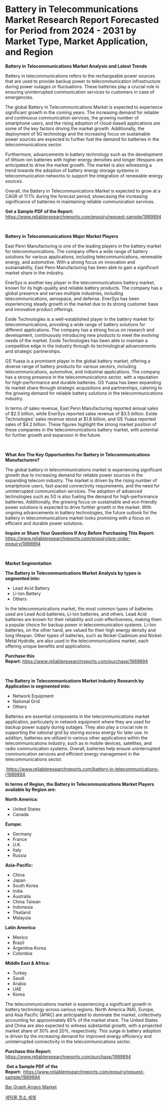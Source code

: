 <p><h1>Battery in Telecommunications Market Research Report Forecasted for Period from 2024 -  2031 by Market Type, Market Application, and Region</h1></p><p><strong>Battery in Telecommunications Market Analysis and Latest Trends</strong></p>
<p><p>Battery in telecommunications refers to the rechargeable power sources that are used to provide backup power to telecommunication infrastructure during power outages or fluctuations. These batteries play a crucial role in ensuring uninterrupted communication services to customers in case of emergencies.</p><p>The global Battery in Telecommunications Market is expected to experience significant growth in the coming years. The increasing demand for reliable and continuous communication services, the growing number of smartphone users, and the rising adoption of cloud-based applications are some of the key factors driving the market growth. Additionally, the deployment of 5G technology and the increasing focus on sustainable power sources are expected to further fuel the demand for batteries in the telecommunications sector.</p><p>Furthermore, advancements in battery technology such as the development of lithium-ion batteries with higher energy densities and longer lifespans are anticipated to drive the market growth. The market is also witnessing a trend towards the adoption of battery energy storage systems in telecommunication networks to support the integration of renewable energy sources.</p><p>Overall, the Battery in Telecommunications Market is expected to grow at a CAGR of 11.1% during the forecast period, showcasing the increasing significance of batteries in maintaining reliable communication services.</p></p>
<p><strong>Get a Sample PDF of the Report:&nbsp;</strong> <a href="https://www.reliableresearchreports.com/enquiry/request-sample/1989894">https://www.reliableresearchreports.com/enquiry/request-sample/1989894</a></p>
<p>&nbsp;</p>
<p><strong>Battery in Telecommunications Major Market Players</strong></p>
<p><p>East Penn Manufacturing is one of the leading players in the battery market for telecommunications. The company offers a wide range of battery solutions for various applications, including telecommunications, renewable energy, and automotive. With a strong focus on innovation and sustainability, East Penn Manufacturing has been able to gain a significant market share in the industry.</p><p>EnerSys is another key player in the telecommunications battery market, known for its high-quality and reliable battery products. The company has a global presence and serves multiple industries, including telecommunications, aerospace, and defense. EnerSys has been experiencing steady growth in the market due to its strong customer base and innovative product offerings.</p><p>Exide Technologies is a well-established player in the battery market for telecommunications, providing a wide range of battery solutions for different applications. The company has a strong focus on research and development, continuously introducing new products to meet the evolving needs of the market. Exide Technologies has been able to maintain a competitive edge in the industry through its technological advancements and strategic partnerships.</p><p>GS Yuasa is a prominent player in the global battery market, offering a diverse range of battery products for various sectors, including telecommunications, automotive, and industrial applications. The company has a strong presence in the telecommunications sector, with a reputation for high-performance and durable batteries. GS Yuasa has been expanding its market share through strategic acquisitions and partnerships, catering to the growing demand for reliable battery solutions in the telecommunications industry.</p><p>In terms of sales revenue, East Penn Manufacturing reported annual sales of $2.5 billion, while EnerSys reported sales revenue of $3.5 billion. Exide Technologies' sales revenue stood at $1.8 billion, and GS Yuasa reported sales of $4.2 billion. These figures highlight the strong market position of these companies in the telecommunications battery market, with potential for further growth and expansion in the future.</p></p>
<p>&nbsp;</p>
<p><strong>What Are The Key Opportunities For Battery in Telecommunications Manufacturers?</strong></p>
<p><p>The global battery in telecommunications market is experiencing significant growth due to increasing demand for reliable power sources in the expanding telecom industry. The market is driven by the rising number of smartphone users, fast-paced connectivity requirements, and the need for uninterrupted communication services. The adoption of advanced technologies such as 5G is also fueling the demand for high-performance batteries. Additionally, the growing focus on sustainable and eco-friendly power solutions is expected to drive further growth in the market. With ongoing advancements in battery technologies, the future outlook for the battery in telecommunications market looks promising with a focus on efficient and durable power solutions.</p></p>
<p><strong>Inquire or Share Your Questions If Any Before Purchasing This Report:</strong> <a href="https://www.reliableresearchreports.com/enquiry/pre-order-enquiry/1989894">https://www.reliableresearchreports.com/enquiry/pre-order-enquiry/1989894</a></p>
<p>&nbsp;</p>
<p><strong>Market Segmentation</strong></p>
<p><strong>The Battery in Telecommunications Market Analysis by types is segmented into:</strong></p>
<p><ul><li>Lead Acid Battery</li><li>Li-Ion Battery</li><li>Others</li></ul></p>
<p><p>In the telecommunications market, the most common types of batteries used are Lead Acid batteries, Li-Ion batteries, and others. Lead Acid batteries are known for their reliability and cost-effectiveness, making them a popular choice for backup power in telecommunication systems. Li-Ion batteries, on the other hand, are valued for their high energy density and long lifespan. Other types of batteries, such as Nickel-Cadmium and Nickel-Metal Hydride, are also used in the telecommunications market, each offering unique benefits and applications.</p></p>
<p><strong>Purchase this Report:&nbsp;</strong><a href="https://www.reliableresearchreports.com/purchase/1989894">https://www.reliableresearchreports.com/purchase/1989894</a></p>
<p>&nbsp;</p>
<p><strong>The Battery in Telecommunications Market Industry Research by Application is segmented into:</strong></p>
<p><ul><li>Network Equipment</li><li>National Grid</li><li>Others</li></ul></p>
<p><p>Batteries are essential components in the telecommunications market application, particularly in network equipment where they are used for backup power supply during outages. They also play a crucial role in supporting the national grid by storing excess energy for later use. In addition, batteries are utilized in various other applications within the telecommunications industry, such as in mobile devices, satellites, and radio communication systems. Overall, batteries help ensure uninterrupted communication services and efficient energy management in the telecommunications sector.</p></p>
<p><a href="https://www.reliableresearchreports.com/battery-in-telecommunications-r1989894">&nbsp;https://www.reliableresearchreports.com/battery-in-telecommunications-r1989894</a></p>
<p><strong>In terms of Region, the Battery in Telecommunications Market Players available by Region are:</strong></p>
<p>
    <p> <strong> North America: </strong>
        <ul>
            <li>United States</li>
            <li>Canada</li>
        </ul>
        </p> 
    <p> <strong> Europe: </strong>
        <ul>
            <li>Germany</li>
            <li>France</li>
            <li>U.K.</li>
            <li>Italy</li>
            <li>Russia</li>
        </ul>
        </p> 
    <p> <strong> Asia-Pacific: </strong>
        <ul>
            <li>China</li>
            <li>Japan</li>
            <li>South Korea</li>
            <li>India</li>
            <li>Australia</li>
            <li>China Taiwan</li>
            <li>Indonesia</li>
            <li>Thailand</li>
            <li>Malaysia</li>
        </ul>
        </p> 
    <p> <strong> Latin America: </strong>
        <ul>
            <li>Mexico</li>
            <li>Brazil</li>
            <li>Argentina Korea</li>
            <li>Colombia</li>
        </ul>
        </p> 
    <p> <strong> Middle East & Africa: </strong>
        <ul>
            <li>Turkey</li>
            <li>Saudi</li>
            <li>Arabia</li>
            <li>UAE</li>
            <li>Korea</li>
        </ul>
    </p>
    </p>
<p><p>The telecommunications market is experiencing a significant growth in battery technology across various regions. North America (NA), Europe, and Asia Pacific (APAC) are anticipated to dominate the market, collectively accounting for approximately 65% of the market share. The United States and China are also expected to witness substantial growth, with a projected market share of 30% and 20%, respectively. This surge in battery adoption is driven by the increasing demand for improved energy efficiency and uninterrupted connectivity in the telecommunications sector.</p></p>
<p><strong>Purchase this Report: </strong><a href="https://www.reliableresearchreports.com/purchase/1989894">https://www.reliableresearchreports.com/purchase/1989894</a></p>
<p>&nbsp;<strong>Get a Sample PDF of the Report:&nbsp;&nbsp;</strong><a href="https://www.reliableresearchreports.com/enquiry/request-sample/1989894">https://www.reliableresearchreports.com/enquiry/request-sample/1989894</a></p>
<p><strong></strong></p>
<p><p><a href="https://github.com/AlysaLedner2023/Market-Research-Report-List-1/blob/main/bar-graph-arrays-market.md">Bar Graph Arrays Market</a></p><p><a href="https://medium.com/@constantinvon/%EC%84%B8%ED%83%81-%EC%84%B8%EC%A0%95%EC%A0%9C-%EC%8B%9C%EC%9E%A5-%EA%B7%9C%EB%AA%A8-%EC%A0%90%EC%9C%A0%EC%9C%A8-%EB%B0%8F-%ED%8A%B8%EB%A0%8C%EB%93%9C-%EB%B6%84%EC%84%9D-%EB%B3%B4%EA%B3%A0%EC%84%9C-%EC%A0%9C%ED%92%88%EB%B3%84-%EC%9D%8C%EC%9D%B4%EC%98%A8-%EC%84%B8%EC%A0%9C-%EC%96%91%EC%9D%B4%EC%98%A8-%EC%84%B8%EC%A0%9C-%EB%B9%84%EC%9D%B4%EC%98%A8%EC%84%B1-%EC%84%B8%EC%A0%9C-%EB%B9%84%ED%85%8C%EB%A6%AC%EC%98%A8%EC%84%B1-%EC%84%B8%EC%A0%9C-%EB%B0%8F-%EC%84%B8%EA%B7%B8%EB%A8%BC%ED%8A%B8-%EC%98%88%EC%B8%A1-2024-2031-45ff3d1091fd">세탁물 청소 세제</a></p></p>